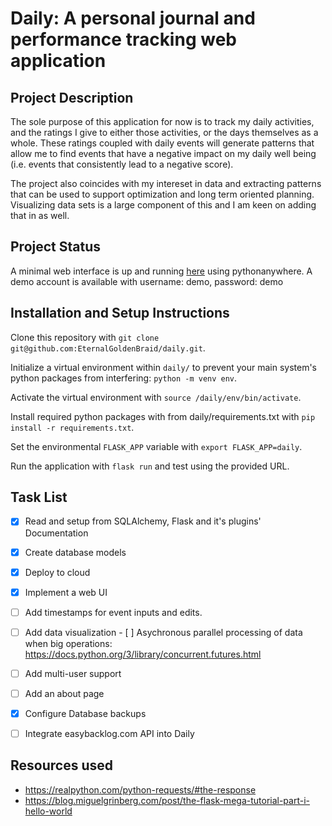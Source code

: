 # Daily: A personal journal and performance tracking web application

## Project Description

The sole purpose of this application for now is to track my daily activities, and the ratings I give to either those activities, or the days themselves as a whole. These ratings coupled with daily events will generate patterns that allow me to find events that have a negative impact on my daily well being (i.e. events that consistently lead to a negative score). 

The project also coincides with my intereset in data and extracting patterns that can be used to support optimization and long term oriented planning. Visualizing data sets is a large component of this and I am keen on adding that in as well.

## Project Status

A minimal web interface is up and running [here](http://dailyapp.eu.pythonanywhere.com/) using pythonanywhere. A demo account is available with username: demo, password: demo

## Installation and Setup Instructions

Clone this repository with `git clone git@github.com:EternalGoldenBraid/daily.git`.

Initialize a virtual environment within `daily/` to prevent your main system's python packages from interfering: `python -m venv env`.

Activate the virtual environment with `source /daily/env/bin/activate`.

Install required python packages with from daily/requirements.txt with `pip install -r requirements.txt`.

Set the environmental `FLASK_APP` variable with `export FLASK_APP=daily`.

Run the application with `flask run` and test using the provided URL.

## Task List

- [x] Read and setup from SQLAlchemy, Flask and it's plugins' Documentation

- [x] Create database models

- [x] Deploy to cloud

- [x] Implement a web UI 

- [ ] Add timestamps for event inputs and edits.

- [ ] Add data visualization
      - [ ] Asychronous parallel processing of data when big operations: https://docs.python.org/3/library/concurrent.futures.html
      
- [ ] Add multi-user support

- [ ] Add an about page

- [x] Configure Database backups

- [ ] Integrate easybacklog.com API into Daily

## Resources used
- https://realpython.com/python-requests/#the-response
- https://blog.miguelgrinberg.com/post/the-flask-mega-tutorial-part-i-hello-world
